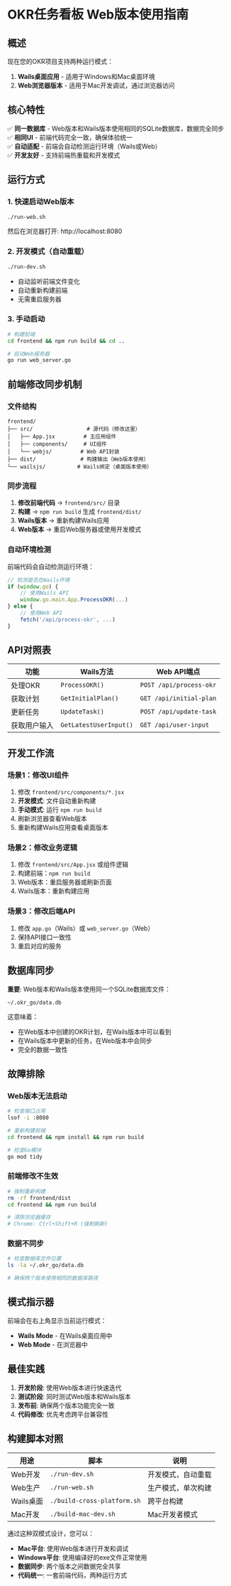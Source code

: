 # OKR任务看板 Web版本使用指南

## 概述

现在您的OKR项目支持两种运行模式：
1. **Wails桌面应用** - 适用于Windows和Mac桌面环境
2. **Web浏览器版本** - 适用于Mac开发调试，通过浏览器访问

## 核心特性

✅ **同一数据库** - Web版本和Wails版本使用相同的SQLite数据库，数据完全同步  
✅ **相同UI** - 前端代码完全一致，确保体验统一  
✅ **自动适配** - 前端会自动检测运行环境（Wails或Web）  
✅ **开发友好** - 支持前端热重载和开发模式  

## 运行方式

### 1. 快速启动Web版本
```bash
./run-web.sh
```
然后在浏览器打开: http://localhost:8080

### 2. 开发模式（自动重载）
```bash
./run-dev.sh
```
- 自动监听前端文件变化
- 自动重新构建前端
- 无需重启服务器

### 3. 手动启动
```bash
# 构建前端
cd frontend && npm run build && cd ..

# 启动Web服务器
go run web_server.go
```

## 前端修改同步机制

### 文件结构
```
frontend/
├── src/                 # 源代码（修改这里）
│   ├── App.jsx         # 主应用组件
│   ├── components/     # UI组件
│   └── webjs/         # Web API封装
├── dist/              # 构建输出（Web版本使用）
└── wailsjs/          # Wails绑定（桌面版本使用）
```

### 同步流程
1. **修改前端代码** → `frontend/src/` 目录
2. **构建** → `npm run build` 生成 `frontend/dist/`
3. **Wails版本** → 重新构建Wails应用
4. **Web版本** → 重启Web服务器或使用开发模式

### 自动环境检测
前端代码会自动检测运行环境：
```javascript
// 检测是否在Wails环境
if (window.go) {
    // 使用Wails API
    window.go.main.App.ProcessOKR(...)
} else {
    // 使用Web API
    fetch('/api/process-okr', ...)
}
```

## API对照表

| 功能 | Wails方法 | Web API端点 |
|------|----------|-------------|
| 处理OKR | `ProcessOKR()` | `POST /api/process-okr` |
| 获取计划 | `GetInitialPlan()` | `GET /api/initial-plan` |
| 更新任务 | `UpdateTask()` | `POST /api/update-task` |
| 获取用户输入 | `GetLatestUserInput()` | `GET /api/user-input` |

## 开发工作流

### 场景1：修改UI组件
1. 修改 `frontend/src/components/*.jsx`
2. **开发模式**: 文件自动重新构建
3. **手动模式**: 运行 `npm run build`
4. 刷新浏览器查看Web版本
5. 重新构建Wails应用查看桌面版本

### 场景2：修改业务逻辑
1. 修改 `frontend/src/App.jsx` 或组件逻辑
2. 构建前端：`npm run build`
3. Web版本：重启服务器或刷新页面
4. Wails版本：重新构建应用

### 场景3：修改后端API
1. 修改 `app.go`（Wails）或 `web_server.go`（Web）
2. 保持API接口一致性
3. 重启对应的服务

## 数据库同步

**重要**: Web版本和Wails版本使用同一个SQLite数据库文件：
```
~/.okr_go/data.db
```

这意味着：
- 在Web版本中创建的OKR计划，在Wails版本中可以看到
- 在Wails版本中更新的任务，在Web版本中会同步
- 完全的数据一致性

## 故障排除

### Web版本无法启动
```bash
# 检查端口占用
lsof -i :8080

# 重新构建前端
cd frontend && npm install && npm run build

# 检查Go模块
go mod tidy
```

### 前端修改不生效
```bash
# 强制重新构建
rm -rf frontend/dist
cd frontend && npm run build

# 清除浏览器缓存
# Chrome: Ctrl+Shift+R (强制刷新)
```

### 数据不同步
```bash
# 检查数据库文件位置
ls -la ~/.okr_go/data.db

# 确保两个版本使用相同的数据库路径
```

## 模式指示器

前端会在右上角显示当前运行模式：
- **Wails Mode** - 在Wails桌面应用中
- **Web Mode** - 在浏览器中

## 最佳实践

1. **开发阶段**: 使用Web版本进行快速迭代
2. **测试阶段**: 同时测试Web版本和Wails版本
3. **发布前**: 确保两个版本功能完全一致
4. **代码修改**: 优先考虑跨平台兼容性

## 构建脚本对照

| 用途 | 脚本 | 说明 |
|------|------|------|
| Web开发 | `./run-dev.sh` | 开发模式，自动重载 |
| Web生产 | `./run-web.sh` | 生产模式，单次构建 |
| Wails桌面 | `./build-cross-platform.sh` | 跨平台构建 |
| Mac开发 | `./build-mac-dev.sh` | Mac开发者模式 |

通过这种双模式设计，您可以：
- **Mac平台**: 使用Web版本进行开发和调试
- **Windows平台**: 使用编译好的exe文件正常使用
- **数据同步**: 两个版本之间数据完全共享
- **代码统一**: 一套前端代码，两种运行方式